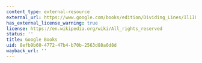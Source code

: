 ```yaml
---
content_type: external-resource
external_url: https://www.google.com/books/edition/Dividing_Lines/Il1IFKjzu6UC?hl=en&gbpv=1
has_external_license_warning: true
license: https://en.wikipedia.org/wiki/All_rights_reserved
status: ''
title: Google Books
uid: 8efb9b60-4772-47b4-b70b-2563d88a0d8d
wayback_url: ''
---
```

